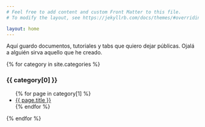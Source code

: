 ```yaml
---
# Feel free to add content and custom Front Matter to this file.
# To modify the layout, see https://jekyllrb.com/docs/themes/#overriding-theme-defaults

layout: home
---
```


Aquí guardo documentos, tutoriales y tabs que quiero dejar públicas. Ojalá a alguién sirva aquello que he creado.


<!-- {% if page.show_sidebar %}
  <div class="sidebar">
    sidebar content
  </div>
{% endif %} -->

<!-- <ul>
{% for post in site.posts %}
  <li>
    <a href="{{ post.url }}">{{ post.title }}</a>
  </li>
{% endfor %}
</ul> -->


{% for category in site.categories %}
  <h3>{{ category[0] }}</h3>
  <ul>
  {% for page in category[1] %}
    <li>
      <a href="{{ page.url }}">{{ page.title }}</a>
    </li>
  {% endfor %}
  </ul>
{% endfor %}
